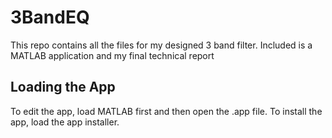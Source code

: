 # 3BandEQ
This repo contains all the files for my designed 3 band filter. Included is a MATLAB application and my final technical report

## Loading the App
To edit the app, load MATLAB first and then open the .app file.
To install the app, load the app installer.
